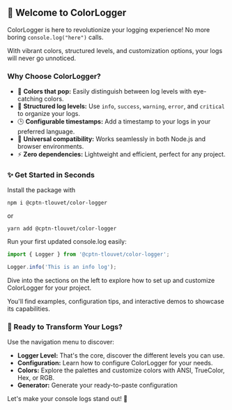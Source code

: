 ## 🌈 Welcome to ColorLogger

ColorLogger is here to revolutionize your logging experience! No more boring `console.log("here")` calls.

With vibrant colors, structured levels, and customization options, your logs will never go unnoticed.

### Why Choose ColorLogger?

- 🎨 **Colors that pop:** Easily distinguish between log levels with eye-catching colors.
- 🚦 **Structured log levels:** Use `info`, `success`, `warning`, `error`, and `critical` to organize your logs.
- 🕒 **Configurable timestamps:** Add a timestamp to your logs in your preferred language.
- 💼 **Universal compatibility:** Works seamlessly in both Node.js and browser environments.
- ⚡ **Zero dependencies:** Lightweight and efficient, perfect for any project.

### ✨ Get Started in Seconds

Install the package with

```
npm i @cptn-tlouvet/color-logger
```

or

```
yarn add @cptn-tlouvet/color-logger

```

Run your first updated console.log easily:

```typescript
import { Logger } from '@cptn-tlouvet/color-logger';

Logger.info('This is an info log');
```

Dive into the sections on the left to explore how to set up and customize ColorLogger for your project.

You'll find examples, configuration tips, and interactive demos to showcase its capabilities.

### 🚀 Ready to Transform Your Logs?

Use the navigation menu to discover:

- **Logger Level:** That's the core, discover the different levels you can use.
- **Configuration:** Learn how to configure ColorLogger for your needs.
- **Colors:** Explore the palettes and customize colors with ANSI, TrueColor, Hex, or RGB.
- **Generator:** Generate your ready-to-paste configuration

Let's make your console logs stand out! 🌟
